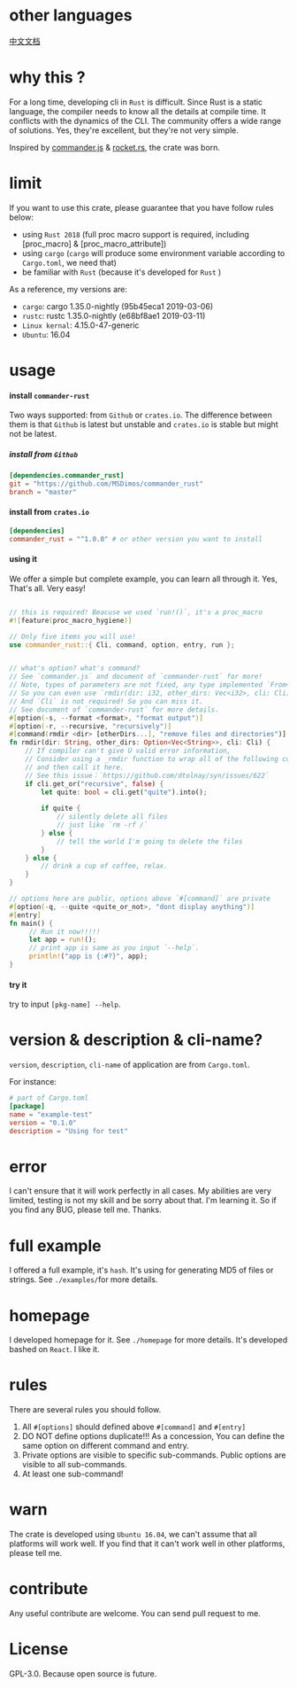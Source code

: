 # other languages
[中文文档](https://github.com/MSDimos/commander-rust/blob/master/docs/README_CN.md)

# why this ?

For a long time, developing cli in `Rust` is difficult.
Since Rust is a static language, the compiler needs to know all the details at compile time. 
It conflicts with the dynamics of the CLI.
The community offers a wide range of solutions. Yes, they're excellent, but they're not very simple.

Inspired by [commander.js](https://github.com/tj/commander.js) & [rocket.rs](https://rocket.rs), the crate was born.

# limit

If you want to use this crate, please guarantee that you have follow rules below:
+ using `Rust 2018` (full proc macro support is required, including [proc_macro] & [proc_macro_attribute])
+ using `cargo` (`cargo` will produce some environment variable according to `Cargo.toml`, we need that)
+ be familiar with `Rust` (because it's developed for `Rust` )

As a reference, my versions are:
+ `cargo`: cargo 1.35.0-nightly (95b45eca1 2019-03-06)
+ `rustc`: rustc 1.35.0-nightly (e68bf8ae1 2019-03-11)
+ `Linux kernal`: 4.15.0-47-generic
+ `Ubuntu`: 16.04

# usage

#### install `commander-rust`

Two ways supported: from `Github` or `crates.io`.
The difference between them is that `Github` is latest but unstable and `crates.io` is stable but might not be latest.

##### install from `Github`

```toml
[dependencies.commander_rust]
git = "https://github.com/MSDimos/commander_rust"
branch = "master"
```

#### install from `crates.io`

```toml
[dependencies]
commander_rust = "^1.0.0" # or other version you want to install
```

#### using it

We offer a simple but complete example, you can learn all through it.
Yes, That's all. Very easy!

```rust

// this is required! Beacuse we used `run!()`, it's a proc_macro
#![feature(proc_macro_hygiene)]

// Only five items you will use!
use commander_rust::{ Cli, command, option, entry, run };


// what's option? what's command? 
// See `commander.js` and document of `commander-rust` for more!
// Note, types of parameters are not fixed, any type implemented `From<Raw>` is valid!
// So you can even use `rmdir(dir: i32, other_dirs: Vec<i32>, cli: Cli)` here.
// And `Cli` is not required! So you can miss it.
// See document of `commander-rust` for more details.
#[option(-s, --format <format>, "format output")]
#[option(-r, --recursive, "recursively")]
#[command(rmdir <dir> [otherDirs...], "remove files and directories")]
fn rmdir(dir: String, other_dirs: Option<Vec<String>>, cli: Cli) {
    // If compiler can't give U valid error information,
    // Consider using a _rmdir function to wrap all of the following code
    // and then call it here.
    // See this issue：`https://github.com/dtolnay/syn/issues/622`
    if cli.get_or("recursive", false) {
        let quite: bool = cli.get("quite").into();
        
        if quite {
            // silently delete all files
            // just like `rm -rf /`
        } else {
            // tell the world I'm going to delete the files
        }
    } else {
        // drink a cup of coffee, relax.
    }
}

// options here are public, options above `#[command]` are private
#[option(-q, --quite <quite_or_not>, "dont display anything")]
#[entry]
fn main() {
     // Run it now!!!!!
     let app = run!();
     // print app is same as you input `--help`.
     println!("app is {:#?}", app);
}
```

#### try it

try to input `[pkg-name] --help`.

# version & description & cli-name?

`version`, `description`, `cli-name` of application are from `Cargo.toml`.

For instance:
```toml
# part of Cargo.toml
[package]
name = "example-test"
version = "0.1.0"
description = "Using for test"
```

# error

I can't ensure that it will work perfectly in all cases.
My abilities are very limited, testing is not my skill and be sorry about that.
I'm learning it. So if you find any BUG, please tell me. Thanks.

# full example

I offered a full example, it's `hash`.
It's using for generating MD5 of files or strings.
See `./examples/`for more details.

# homepage
I developed homepage for it. See `./homepage` for more details.
It's developed bashed on `React`. I like it.

# rules

There are several rules you should follow.
1. All `#[options]` should defined above `#[command]` and `#[entry]`
2. DO NOT define options duplicate!!! As a concession, You can define the same option on different command and entry.
3. Private options are visible to specific sub-commands. Public options are visible to all sub-commands.
4. At least one sub-command!


# warn

The crate is developed using `Ubuntu 16.04`, we can't assume that all platforms will work well.
If you find that it can't work well in other platforms, please tell me.

# contribute

Any useful contribute are welcome. You can send pull request to me.

# License

GPL-3.0. Because open source is future.